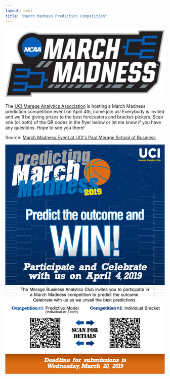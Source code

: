 ```yaml
---
layout: post
title: "March Madness Prediction Competition"
---
```


![](https://raw.githubusercontent.com/JavOrraca/Home/gh-pages/assets/img/MarchMadnessLogo.jpg)

The [UCI Merage Analytics Association](https://sites.uci.edu/merageaa/) is hosting a March Madness prediction competition event on April 4th, come join us! Everybody is invited and we'll be giving prizes to the best forecasters and bracket-pickers. Scan one (or both) of the QR codes in the flyer below or let me know if you have any questions. Hope to see you there!

Source: [March Madness Event at UCI's Paul Merage School of Business](https://merage.uci.edu/events/2019/04/march-madness-competition.html)

![](https://raw.githubusercontent.com/JavOrraca/Home/gh-pages/assets/img/MAC_MarchMadness_Email_Flyer.jpg)
